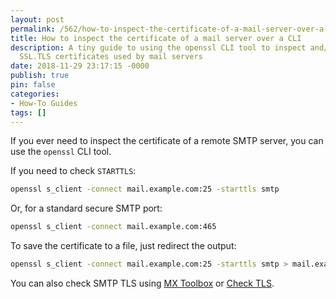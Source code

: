 ```yaml
---
layout: post
permalink: /562/how-to-inspect-the-certificate-of-a-mail-server-over-a-cli
title: How to inspect the certificate of a mail server over a CLI
description: A tiny guide to using the openssl CLI tool to inspect and/or save the
  SSL.TLS certificates used by mail servers
date: 2018-11-29 23:17:15 -0000
publish: true
pin: false
categories:
- How-To Guides
tags: []
---
```

If you ever need to inspect the certificate of a remote SMTP server, you can use the `openssl` CLI tool.

If you need to check `STARTTLS`:

```bash
openssl s_client -connect mail.example.com:25 -starttls smtp
```

Or, for a standard secure SMTP port:

```bash
openssl s_client -connect mail.example.com:465
```

To save the certificate to a file, just redirect the output:

```bash
openssl s_client -connect mail.example.com:25 -starttls smtp > mail.example.com.crt
```

You can also check SMTP TLS using [MX Toolbox](<https://mxtoolbox.com/diagnostic.aspx>) or [Check TLS](<https://www.checktls.com/TestReceiver>).
